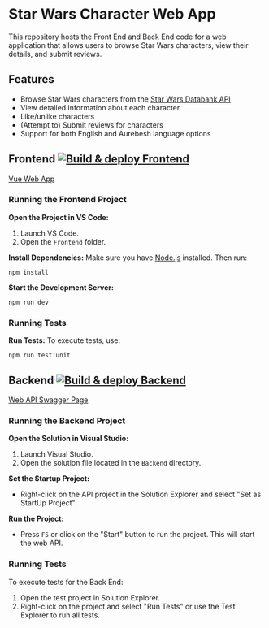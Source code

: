 # Star Wars Character Web App

This repository hosts the Front End and Back End code for a web application that allows users to browse Star Wars characters, view their details, and submit reviews.

## Features

- Browse Star Wars characters from the [Star Wars Databank API](https://starwars-databank.vercel.app/)
- View detailed information about each character
- Like/unlike characters
- (Attempt to) Submit reviews for characters
- Support for both English and Aurebesh language options

## Frontend [![Build & deploy Frontend](https://github.com/97saundersj/Vue-Test/actions/workflows/frontend-deploy.yml/badge.svg)](https://github.com/97saundersj/Vue-Test/actions)

[Vue Web App](https://salmon-glacier-0858cd303.6.azurestaticapps.net/)

### Running the Frontend Project

**Open the Project in VS Code:**
1. Launch VS Code.
2. Open the `Frontend` folder.

**Install Dependencies:**
   Make sure you have [Node.js](https://nodejs.org/) installed. Then run:
   ```
   npm install
   ```

**Start the Development Server:**
   ```
   npm run dev
   ```

### Running Tests

**Run Tests:**
   To execute tests, use:
   ```
   npm run test:unit
   ```

## Backend [![Build & deploy Backend](https://github.com/97saundersj/Vue-Test/actions/workflows/backend-deploy.yml/badge.svg)](https://github.com/97saundersj/Vue-Test/actions)

[Web API Swagger Page](https://starwarsapi-hxcqbxddd4hhacaq.ukwest-01.azurewebsites.net/swagger/index.html)

### Running the Backend Project

**Open the Solution in Visual Studio:**
1. Launch Visual Studio.
2. Open the solution file located in the `Backend` directory.

**Set the Startup Project:**
- Right-click on the API project in the Solution Explorer and select "Set as StartUp Project".

**Run the Project:**
- Press `F5` or click on the "Start" button to run the project. This will start the web API.

### Running Tests
To execute tests for the Back End:
1. Open the test project in Solution Explorer.
2. Right-click on the project and select "Run Tests" or use the Test Explorer to run all tests.
